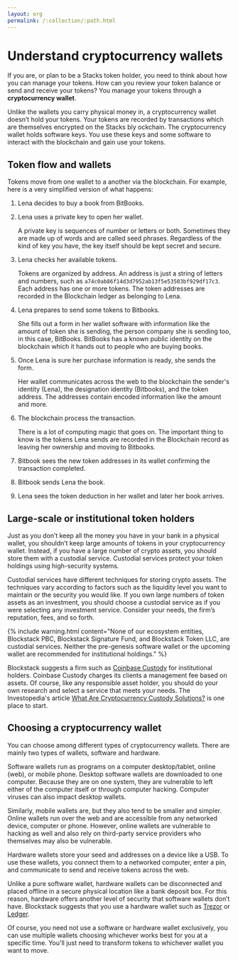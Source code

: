 ```yaml
---
layout: org
permalink: /:collection/:path.html
---
```

# Understand cryptocurrency wallets

If you are, or plan to be a Stacks token holder, you need to think about how you
can manage your tokens. How can you review your token balance or send and
receive your tokens? You manage your tokens through a **cryptocurrency wallet**.

Unlike the wallets you carry physical money in, a cryptocurrency wallet doesn’t
hold your tokens. Your tokens are recorded by transactions which are themselves
encrypted on the Stacks bly ockchain. The cryptocurrency wallet holds software
keys. You use these keys and some software to interact with the blockchain and
gain use your tokens.


## Token flow and wallets

Tokens move from one wallet to a another via the blockchain. For example, here
is a very simplified version of what happens:

1. Lena decides to buy a book from BitBooks.
2. Lena uses a private key to open her wallet.

   A private key is sequences of number or letters or both. Sometimes they are
   made up of words and are called seed phrases. Regardless of the kind of key
   you have, the key itself should be kept secret and secure.

3. Lena checks her available tokens.

   Tokens are organized by address. An address is just a string of letters and
   numbers, such as `a74c0ab86f14d3d7952ab13f5e53503bf929df17c3`. Each address
   has one or more tokens. The token addresses are recorded in the Blockchain
   ledger as belonging to Lena.

3. Lena prepares to send some tokens to Bitbooks.

   She fills out a form in her wallet software with information like the amount
   of token she is sending, the person company she is sending too, in this case,
   BitBooks. BitBooks has a known public identity on the blockchain which it
   hands out to people who are buying books.

4. Once Lena is sure her purchase information is ready, she sends the form.

   Her wallet communicates across the web to the blockchain the sender's identity
   (Lena), the designation identity (Bitbooks), and the token address. The
   addresses contain encoded information like the amount and more.

5. The blockchain process the transaction.

   There is a lot of computing magic that goes on. The important thing to know
   is the tokens Lena sends are recorded in the Blockchain record as leaving her
   ownership and moving to Bitbooks.

6. Bitbook sees the new token addresses in its wallet confirming the transaction completed.
7. Bitbook sends Lena the book.
8. Lena sees the token deduction in her wallet and later her book arrives.

## Large-scale or institutional token holders

Just as you don’t keep all the money you have in your bank in a physical wallet,
you shouldn’t keep large amounts of tokens in your cryptocurrency wallet.
Instead, if you have a large number of crypto assets, you should store them with
a custodial service. Custodial services protect your token holdings using
high-security systems.

Custodial services have different techniques for storing crypto assets.
The techniques vary according to factors such as the liquidity level you want to
maintain or the security you would like. If you own large numbers of token
assets as an investment, you should choose a custodial service as if you were
selecting any investment service. Consider your needs, the firm’s reputation,
fees, and so forth.

{% include warning.html content="None of our ecosystem entities, Blockstack PBC,
Blockstack Signature Fund, and Blockstack Token LLC, are custodial services.
Neither the pre-genesis software wallet or the upcoming wallet are recommended for
institutional holdings." %}

Blockstack suggests a firm such as [Coinbase
Custody](https://custody.coinbase.com/) for institutional holders. Coinbase
Custody charges its clients a management fee based on assets. Of course, like
any responsible asset holder, you should do your own research and select a
service that meets your needs. The Investopedia's article [What Are Cryptocurrency
Custody
Solutions?](https://www.investopedia.com/news/what-are-cryptocurrency-custody-solutions/)
is one place to start.


## Choosing a cryptocurrency wallet

You can choose among different types of cryptocurrency wallets. There are mainly
two types of wallets, software and hardware.

Software wallets run as programs on a computer desktop/tablet, online (web), or
mobile phone. Desktop software wallets are downloaded to one computer. Because
they are on one system, they are vulnerable to left either of the computer
itself or through computer hacking. Computer viruses can also impact desktop
wallets.

Similarly, mobile wallets are, but they also tend to be smaller and simpler.
Online wallets run over the web and are accessible from any networked device,
computer or phone. However, online wallets are vulnerable to hacking as well and
also rely on third-party service providers who themselves may also be
vulnerable.

Hardware wallets store your seed and addresses on a device like a USB. To use
these wallets, you connect them to a networked computer, enter a pin, and
communicate to send and receive tokens across the web.

Unlike a pure software wallet, hardware wallets can be disconnected and placed
offline in a secure physical location like a bank deposit box. For this reason,
hardware offers another level of security that software wallets don’t have.
Blockstack suggests that you use a hardware wallet such as
[Trezor](https://trezor.io/) or [Ledger](https://www.ledger.com/).

Of course, you need not use a software or hardware wallet exclusively, you can
use multiple wallets choosing whichever works best for you at a specific time.
You'll just need to transform tokens to whichever wallet you want to move.
